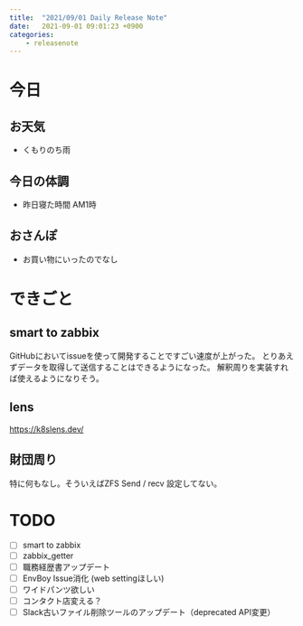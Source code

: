 ```yaml
---
title:  "2021/09/01 Daily Release Note"
date:   2021-09-01 09:01:23 +0900
categories:
	- releasenote
---
```

# 今日

## お天気

* くもりのち雨

## 今日の体調

* 昨日寝た時間 AM1時

## おさんぽ

* お買い物にいったのでなし

# できごと

## smart to zabbix

GitHubにおいてissueを使って開発することですごい速度が上がった。
とりあえずデータを取得して送信することはできるようになった。
解釈周りを実装すれば使えるようになりそう。

## lens

https://k8slens.dev/


## 財団周り

特に何もなし。そういえばZFS Send / recv 設定してない。

# TODO 

- [ ] smart to zabbix
- [ ] zabbix_getter
- [ ] 職務経歴書アップデート
- [ ] EnvBoy Issue消化 (web settingほしい)
- [ ] ワイドパンツ欲しい
- [ ] コンタクト店変える？
- [ ] Slack古いファイル削除ツールのアップデート（deprecated API変更）
